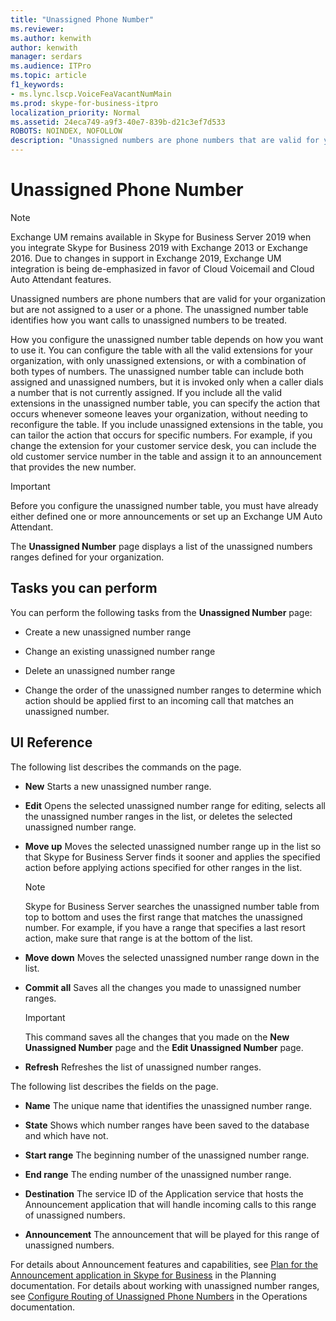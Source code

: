```yaml
---
title: "Unassigned Phone Number"
ms.reviewer: 
ms.author: kenwith
author: kenwith
manager: serdars
ms.audience: ITPro
ms.topic: article
f1_keywords:
- ms.lync.lscp.VoiceFeaVacantNumMain
ms.prod: skype-for-business-itpro
localization_priority: Normal
ms.assetid: 24eca749-a9f3-40e7-839b-d21c3ef7d533
ROBOTS: NOINDEX, NOFOLLOW
description: "Unassigned numbers are phone numbers that are valid for your organization but are not assigned to a user or a phone. The unassigned number table identifies how you want calls to unassigned numbers to be treated."
---
```


# Unassigned Phone Number

> [!NOTE]
> Exchange UM remains available in Skype for Business Server 2019 when you integrate Skype for Business 2019 with Exchange 2013 or Exchange 2016. Due to changes in support in Exchange 2019, Exchange UM integration is being de-emphasized in favor of Cloud Voicemail and Cloud Auto Attendant features.

Unassigned numbers are phone numbers that are valid for your organization but are not assigned to a user or a phone. The unassigned number table identifies how you want calls to unassigned numbers to be treated.

How you configure the unassigned number table depends on how you want to use it. You can configure the table with all the valid extensions for your organization, with only unassigned extensions, or with a combination of both types of numbers. The unassigned number table can include both assigned and unassigned numbers, but it is invoked only when a caller dials a number that is not currently assigned. If you include all the valid extensions in the unassigned number table, you can specify the action that occurs whenever someone leaves your organization, without needing to reconfigure the table. If you include unassigned extensions in the table, you can tailor the action that occurs for specific numbers. For example, if you change the extension for your customer service desk, you can include the old customer service number in the table and assign it to an announcement that provides the new number.

> [!IMPORTANT]
> Before you configure the unassigned number table, you must have already either defined one or more announcements or set up an Exchange UM Auto Attendant.

The **Unassigned Number** page displays a list of the unassigned numbers ranges defined for your organization.

## Tasks you can perform

You can perform the following tasks from the **Unassigned Number** page:

- Create a new unassigned number range

- Change an existing unassigned number range

- Delete an unassigned number range

- Change the order of the unassigned number ranges to determine which action should be applied first to an incoming call that matches an unassigned number.

## UI Reference

The following list describes the commands on the page.

- **New** Starts a new unassigned number range.

- **Edit** Opens the selected unassigned number range for editing, selects all the unassigned number ranges in the list, or deletes the selected unassigned number range.

- **Move up** Moves the selected unassigned number range up in the list so that Skype for Business Server finds it sooner and applies the specified action before applying actions specified for other ranges in the list.

    > [!NOTE]
    > Skype for Business Server searches the unassigned number table from top to bottom and uses the first range that matches the unassigned number. For example, if you have a range that specifies a last resort action, make sure that range is at the bottom of the list.

- **Move down** Moves the selected unassigned number range down in the list.

- **Commit all** Saves all the changes you made to unassigned number ranges.

    > [!IMPORTANT]
    > This command saves all the changes that you made on the **New Unassigned Number** page and the **Edit Unassigned Number** page.

- **Refresh** Refreshes the list of unassigned number ranges.

The following list describes the fields on the page.

- **Name** The unique name that identifies the unassigned number range.

- **State** Shows which number ranges have been saved to the database and which have not.

- **Start range** The beginning number of the unassigned number range.

- **End range** The ending number of the unassigned number range.

- **Destination** The service ID of the Application service that hosts the Announcement application that will handle incoming calls to this range of unassigned numbers.

- **Announcement** The announcement that will be played for this range of unassigned numbers.

For details about Announcement features and capabilities, see [Plan for the Announcement application in Skype for Business](../../../plan-your-deployment/enterprise-voice-solution/announcement.md) in the Planning documentation. For details about working with unassigned number ranges, see [Configure Routing of Unassigned Phone Numbers](https://technet.microsoft.com/library/a0650659-dce7-455f-8977-02454bbfa400.aspx) in the Operations documentation.


